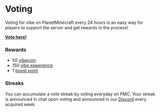 # Voting

Voting for vibe on PlanetMinecraft every 24 hours is an easy way for players to support the server and get rewards in the process!

[**Vote here!**](https://www.planetminecraft.com/server/vibe-central/vote/)

### Rewards

* 50 [vibecoin](../../survival/economy.md)
* 150 [vibe experience](../leveling.md)
* 1 [boost point](../../survival/boosters.md)

### Streaks

You can accumulate a vote streak by voting everyday on PMC. Your streak is announced in chat upon voting and announced in our [Discord](../discord.md) every acquired week.
